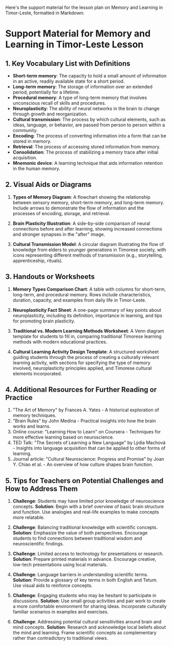 Here's the support material for the lesson plan on Memory and Learning in Timor-Leste, formatted in Markdown:

# Support Material for Memory and Learning in Timor-Leste Lesson

## 1. Key Vocabulary List with Definitions

- **Short-term memory**: The capacity to hold a small amount of information in an active, readily available state for a short period.
- **Long-term memory**: The storage of information over an extended period, potentially for a lifetime.
- **Procedural memory**: A type of long-term memory that involves unconscious recall of skills and procedures.
- **Neuroplasticity**: The ability of neural networks in the brain to change through growth and reorganization.
- **Cultural transmission**: The process by which cultural elements, such as ideas, language, or behavior, are passed from person to person within a community.
- **Encoding**: The process of converting information into a form that can be stored in memory.
- **Retrieval**: The process of accessing stored information from memory.
- **Consolidation**: The process of stabilizing a memory trace after initial acquisition.
- **Mnemonic device**: A learning technique that aids information retention in the human memory.

## 2. Visual Aids or Diagrams

1. **Types of Memory Diagram**:
   A flowchart showing the relationship between sensory memory, short-term memory, and long-term memory. Include arrows to demonstrate the flow of information and the processes of encoding, storage, and retrieval.

2. **Brain Plasticity Illustration**:
   A side-by-side comparison of neural connections before and after learning, showing increased connections and stronger synapses in the "after" image.

3. **Cultural Transmission Model**:
   A circular diagram illustrating the flow of knowledge from elders to younger generations in Timorese society, with icons representing different methods of transmission (e.g., storytelling, apprenticeship, rituals).

## 3. Handouts or Worksheets

1. **Memory Types Comparison Chart**:
   A table with columns for short-term, long-term, and procedural memory. Rows include characteristics, duration, capacity, and examples from daily life in Timor-Leste.

2. **Neuroplasticity Fact Sheet**:
   A one-page summary of key points about neuroplasticity, including its definition, importance in learning, and tips for promoting brain plasticity.

3. **Traditional vs. Modern Learning Methods Worksheet**:
   A Venn diagram template for students to fill in, comparing traditional Timorese learning methods with modern educational practices.

4. **Cultural Learning Activity Design Template**:
   A structured worksheet guiding students through the process of creating a culturally relevant learning activity, with sections for specifying the type of memory involved, neuroplasticity principles applied, and Timorese cultural elements incorporated.

## 4. Additional Resources for Further Reading or Practice

1. "The Art of Memory" by Frances A. Yates - A historical exploration of memory techniques.
2. "Brain Rules" by John Medina - Practical insights into how the brain works and learns.
3. Online course: "Learning How to Learn" on Coursera - Techniques for more effective learning based on neuroscience.
4. TED Talk: "The Secrets of Learning a New Language" by Lýdia Machová - Insights into language acquisition that can be applied to other forms of learning.
5. Journal article: "Cultural Neuroscience: Progress and Promise" by Joan Y. Chiao et al. - An overview of how culture shapes brain function.

## 5. Tips for Teachers on Potential Challenges and How to Address Them

1. **Challenge**: Students may have limited prior knowledge of neuroscience concepts.
   **Solution**: Begin with a brief overview of basic brain structure and function. Use analogies and real-life examples to make concepts more relatable.

2. **Challenge**: Balancing traditional knowledge with scientific concepts.
   **Solution**: Emphasize the value of both perspectives. Encourage students to find connections between traditional wisdom and neuroscientific findings.

3. **Challenge**: Limited access to technology for presentations or research.
   **Solution**: Prepare printed materials in advance. Encourage creative, low-tech presentations using local materials.

4. **Challenge**: Language barriers in understanding scientific terms.
   **Solution**: Provide a glossary of key terms in both English and Tetum. Use visual aids to reinforce concepts.

5. **Challenge**: Engaging students who may be hesitant to participate in discussions.
   **Solution**: Use small group activities and pair work to create a more comfortable environment for sharing ideas. Incorporate culturally familiar scenarios in examples and exercises.

6. **Challenge**: Addressing potential cultural sensitivities around brain and mind concepts.
   **Solution**: Research and acknowledge local beliefs about the mind and learning. Frame scientific concepts as complementary rather than contradictory to traditional views.